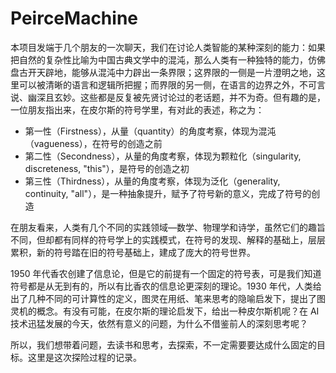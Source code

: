 # PeirceMachine

本项目发端于几个朋友的一次聊天，我们在讨论人类智能的某种深刻的能力：如果把自然的复杂性比喻为中国古典文学中的混沌，那么人类有一种独特的能力，仿佛盘古开天辟地，能够从混沌中力辟出一条界限；这界限的一侧是一片澄明之地，这里可以被清晰的语言和逻辑所把握；而界限的另一侧，在语言的边界之外，不可言说、幽深且玄妙。这些都是反复被先贤讨论过的老话题，并不为奇。但有趣的是，一位朋友指出来，在皮尔斯的符号学里，有对此的表述，称之为：

* 第一性（Firstness），从量（quantity）的角度考察，体现为混沌（vagueness），在符号的创造之前
* 第二性（Secondness），从量的角度考察，体现为颗粒化（singularity, discreteness, "this"），是符号的创造之初
* 第三性（Thirdness），从量的角度考察，体现为泛化（generality, continuity, "all"），是一种抽象提升，赋予了符号新的意义，完成了符号的创造

在朋友看来，人类有几个不同的实践领域—数学、物理学和诗学，虽然它们的趣旨不同，但却都有同样的符号学上的实践模式，在符号的发现、解释的基础上，层层累积，新的符号踏在旧的符号基础上，建成了庞大的符号世界。

1950 年代香农创建了信息论，但是它的前提有一个固定的符号表，可是我们知道符号都是从无到有的，所以有比香农的信息论更深刻的理论。1930 年代，人类给出了几种不同的可计算性的定义，图灵在用纸、笔来思考的隐喻启发下，提出了图灵机的概念。有没有可能，在皮尔斯的理论启发下，给出一种皮尔斯机呢？在 AI 技术迅猛发展的今天，依然有意义的问题，为什么不借鉴前人的深刻思考呢？

所以，我们想带着问题，去读书和思考，去探索，不一定需要要达成什么固定的目标。这里是这次探险过程的记录。


